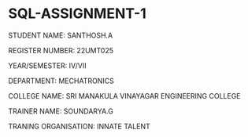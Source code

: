 # SQL-ASSIGNMENT-1
STUDENT NAME: SANTHOSH.A

REGISTER NUMBER: 22UMT025

YEAR/SEMESTER: IV/VII

DEPARTMENT: MECHATRONICS

COLLEGE NAME: SRI MANAKULA VINAYAGAR ENGINEERING COLLEGE

TRAINER NAME: SOUNDARYA.G

TRANING ORGANISATION: INNATE TALENT
